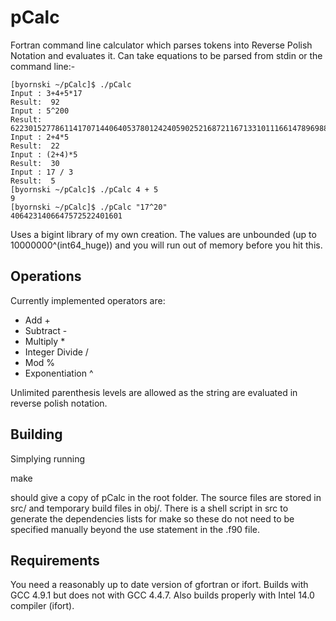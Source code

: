 pCalc
=====

Fortran command line calculator which parses tokens into Reverse Polish Notation and evaluates it. Can take equations to be parsed from stdin or the command line:-

    [byornski ~/pCalc]$ ./pCalc
    Input : 3+4+5*17
    Result:  92
    Input : 5^200
    Result:  62230152778611417071440640537801242405902521687211671331011166147896988340353834411839448231257136169569665895551224821247160434722900390625
    Input : 2+4*5
    Result:  22
    Input : (2+4)*5
    Result:  30
    Input : 17 / 3
    Result:  5
    [byornski ~/pCalc]$ ./pCalc 4 + 5
    9
    [byornski ~/pCalc]$ ./pCalc "17^20"
    4064231406647572522401601


Uses a bigint library of my own creation. The values are unbounded (up to 10000000^(int64_huge)) and you will run out of memory before you hit this.



Operations
----------
Currently implemented operators are:

+ Add 	  	      +
+ Subtract              -
+ Multiply	      *
+ Integer Divide	      /
+ Mod                   %
+ Exponentiation	      ^

Unlimited parenthesis levels are allowed as the string are evaluated in reverse polish notation. 


Building
--------
Simplying running

make

should give a copy of pCalc in the root folder. The source files are stored in src/ and temporary build files in obj/. There is a shell script in src to generate the dependencies lists for make so these do not need to be specified manually beyond the use statement in the .f90 file. 



Requirements
------------
You need a reasonably up to date version of gfortran or ifort. Builds with GCC 4.9.1 but does not with GCC 4.4.7. Also builds properly with Intel 14.0 compiler (ifort). 

